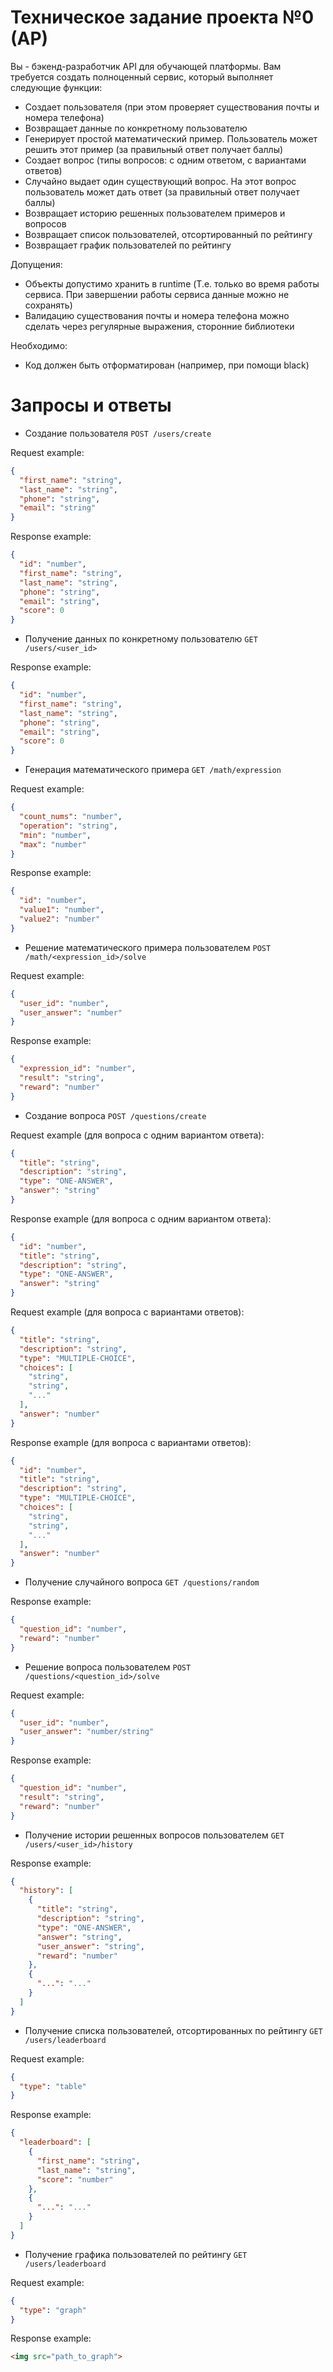 # Техническое задание проекта №0 (АР)

Вы - бэкенд-разработчик API для обучающей платформы. Вам требуется создать полноценный сервис, который выполняет следующие функции:

- Создает пользователя (при этом проверяет существования почты и номера телефона)
- Возвращает данные по конкретному пользователю
- Генерирует простой математический пример. Пользователь может решить этот пример (за правильный ответ получает баллы)
- Создает вопрос (типы вопросов: с одним ответом, с вариантами ответов)
- Случайно выдает один существующий вопрос. На этот вопрос пользователь может дать ответ (за правильный ответ получает баллы)
- Возвращает историю решенных пользователем примеров и вопросов
- Возвращает список пользователей, отсортированный по рейтингу
- Возвращает график пользователей по рейтингу

Допущения:

- Объекты допустимо хранить в runtime (Т.е. только во время работы сервиса. При завершении работы сервиса данные можно не сохранять)
- Валидацию существования почты и номера телефона можно сделать через регулярные выражения, сторонние библиотеки

Необходимо:

- Код должен быть отформатирован (например, при помощи black)

# Запросы и ответы

- Создание пользователя `POST /users/create`

Request example:
```json
{
  "first_name": "string",
  "last_name": "string",
  "phone": "string",
  "email": "string"
}
```

Response example:
```json
{
  "id": "number",
  "first_name": "string",
  "last_name": "string",
  "phone": "string",
  "email": "string",
  "score": 0
}
```

- Получение данных по конкретному пользователю `GET /users/<user_id>`

Response example:
```json
{
  "id": "number",
  "first_name": "string",
  "last_name": "string",
  "phone": "string",
  "email": "string",
  "score": 0
}
```

- Генерация математического примера `GET /math/expression`

Request example:
```json
{
  "count_nums": "number",
  "operation": "string",
  "min": "number",
  "max": "number"
}
```

Response example:
```json
{
  "id": "number",
  "value1": "number",
  "value2": "number"
}
```

- Решение математического примера пользователем `POST /math/<expression_id>/solve`

Request example:
```json
{
  "user_id": "number",
  "user_answer": "number"
}
```

Response example:
```json
{
  "expression_id": "number",
  "result": "string",
  "reward": "number"
}
```

- Создание вопроса `POST /questions/create`

Request example (для вопроса с одним вариантом ответа):
```json
{
  "title": "string",
  "description": "string",
  "type": "ONE-ANSWER",
  "answer": "string"
}
```

Response example (для вопроса с одним вариантом ответа):
```json
{
  "id": "number",
  "title": "string",
  "description": "string",
  "type": "ONE-ANSWER",
  "answer": "string"
}
```

Request example (для вопроса с вариантами ответов):
```json
{
  "title": "string",
  "description": "string",
  "type": "MULTIPLE-CHOICE",
  "choices": [
    "string",
    "string",
    "..."
  ],
  "answer": "number"
}
```

Response example (для вопроса с вариантами ответов):
```json
{
  "id": "number",
  "title": "string",
  "description": "string",
  "type": "MULTIPLE-CHOICE",
  "choices": [
    "string",
    "string",
    "..."
  ],
  "answer": "number"
}
```

- Получение случайного вопроса `GET /questions/random`

Response example:
```json
{
  "question_id": "number",
  "reward": "number"
}
```

- Решение вопроса пользователем `POST /questions/<question_id>/solve`

Request example:
```json
{
  "user_id": "number",
  "user_answer": "number/string"
}
```

Response example:
```json
{
  "question_id": "number",
  "result": "string",
  "reward": "number"
}
```

- Получение истории решенных вопросов пользователем `GET /users/<user_id>/history`

Response example:
```json
{
  "history": [
    {
      "title": "string",
      "description": "string",
      "type": "ONE-ANSWER",
      "answer": "string",
      "user_answer": "string",
      "reward": "number"
    },
    {
      "...": "..."
    }
  ]
}
```

- Получение списка пользователей, отсортированных по рейтингу `GET /users/leaderboard`

Request example:
```json
{
  "type": "table"
}
```

Response example:
```json
{
  "leaderboard": [
    {
      "first_name": "string",
      "last_name": "string",
      "score": "number"
    },
    {
      "...": "..."
    }
  ]
}
```

- Получение графика пользователей по рейтингу `GET /users/leaderboard`

Request example:
```json
{
  "type": "graph"
}
```

Response example:
```html
<img src="path_to_graph">
```
